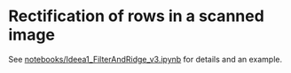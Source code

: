 # Rectification of rows in a scanned image

See [notebooks/Ideea1_FilterAndRidge_v3.ipynb](notebooks/Ideea1_FilterAndRidge_v3.ipynb) for details and an example.
